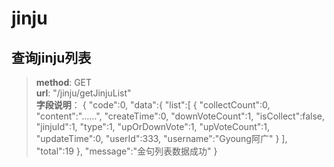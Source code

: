 # jinju
## 查询jinju列表

>**method**: GET  
>**url**: "/jinju/getJinjuList"  
>**字段说明**：
>{
	"code":0,
	"data":{
		"list":[
			{
				"collectCount":0,
				"content":"……",
				"createTime":0,
				"downVoteCount":1,
				"isCollect":false,
				"jinjuId":1,
				"type":1,
				"upOrDownVote":1,
				"upVoteCount":1,
				"updateTime":0,
				"userId":333,
				"username":"Gyoung阿广"
			}
		],
		"total":19
	},
	"message":"金句列表数据成功"
}

